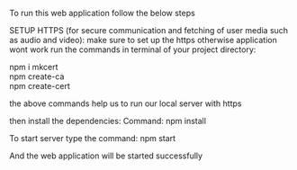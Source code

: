 To run this web application follow the below steps

SETUP HTTPS (for secure communication and fetching of user media such as audio and video):
make sure to set up the https otherwise application wont work
run the commands in terminal of your project directory:

npm i mkcert
<br>
npm create-ca
<br>
npm create-cert

the above commands help us to run our local server with https

then install the dependencies:
Command:
npm install

To start server type the command:
npm start 

And the web application will be started successfully
